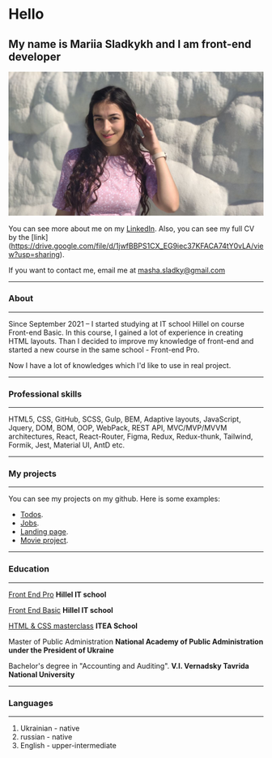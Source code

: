 # Hello

## My name is Mariia Sladkykh and I am front-end developer

![Here is Mariia Sladkykh foto](/mashka.jpg "Mariia Sladkykh")

You can see more about me on my [LinkedIn](https://www.linkedin.com/in/mariia-sladkykh-5b4261213/).
Also, you can see my full CV by the [link] (https://drive.google.com/file/d/1jwfBBPS1CX_EG9iec37KFACA74tY0vLA/view?usp=sharing).

If you want to contact me, email me at <masha.sladky@gmail.com>

***
### About
***

Since September 2021 – I started studying at IT school Hillel on course Front-end Basic. 
In this course, I gained a lot of experience in creating HTML layouts. Than I decided to 
improve my knowledge of front-end and started a new course in the same school - Front-end Pro.

Now I have a lot of knowledges which I'd like to use in real project.

***
### Professional skills
***

HTML5, CSS, GitHub, SCSS, Gulp, BEM, Adaptive layouts, JavaScript, Jquery, DOM, BOM, OOP, WebPack, 
REST API, MVC/MVP/MVVM architectures, React, React-Router, Figma, Redux, Redux-thunk, Tailwind,
Formik, Jest, Material UI, AntD etc.

***
### My projects
***

You can see my projects on my github.
Here is some examples:
- [Todos](https://mashkasladkykh.github.io/Todos/).
- [Jobs](https://github.com/MashkaSladkykh/jobs).
- [Landing page](https://rawcdn.githack.com/MashkaSladkykh/OlgaDudenkova/13d7ac4e694f876fbdb9bef232f868f4f30413ca/index.html).
- [Movie project](https://github.com/MashkaSladkykh/Movie-Project-React/tree/master).

***
### Education
***

[Front End Pro](https://certificate.ithillel.ua/view/18830499)
**Hillel IT school**

[Front End Basic](https://certificate.ithillel.ua/view/83988102)
**Hillel IT school**

[HTML & CSS masterclass](https://drive.google.com/file/d/1XMgutQG0YoVyUUQTOGTSk8spmIKs-qVP/view?usp=sharing)
**ITEA School**

Master of Public Administration
**National Academy of Public Administration under the President of Ukraine**

Bachelor's degree in "Accounting and Auditing".
**V.I. Vernadsky Tavrida National University**

***
### Languages
***

1. Ukrainian - native
2. russian - native
3. English - upper-intermediate